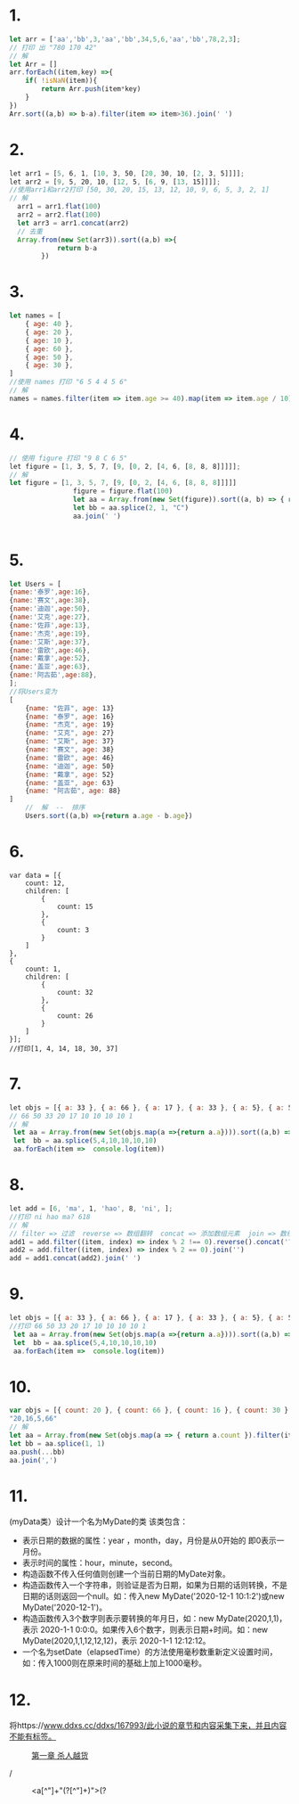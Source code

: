 # 1.

``` js
let arr = ['aa','bb',3,'aa','bb',34,5,6,'aa','bb',78,2,3];
// 打印 出 "780 170 42"
// 解
let Arr = []
arr.forEach((item,key) =>{
	if( !isNaN(item)){
        return Arr.push(item*key)
    }
}) 
Arr.sort((a,b) => b-a).filter(item => item>36).join(' ')
```

# 2.

``` js
let arr1 = [5, 6, 1, [10, 3, 50, [20, 30, 10, [2, 3, 5]]]];
let arr2 = [9, 5, 20, 10, [12, 5, [6, 9, [13, 15]]]];
//使用arr1和arr2打印 [50, 30, 20, 15, 13, 12, 10, 9, 6, 5, 3, 2, 1]
// 解
  arr1 = arr1.flat(100)
  arr2 = arr2.flat(100)
  let arr3 = arr1.concat(arr2)
  // 去重
  Array.from(new Set(arr3)).sort((a,b) =>{
            return b-a
        })
```

# 3.

``` js
let names = [
    { age: 40 },
    { age: 20 },
    { age: 10 },
    { age: 60 },
    { age: 50 },
    { age: 30 },
]
//使用 names 打印 "6 5 4 4 5 6"
// 解
names = names.filter(item => item.age >= 40).map(item => item.age / 10).sort((a, b) => b - a).concat(names.filter(item => item.age >= 40).map(item => item.age / 10).sort((a, b) => a - b)).join(' ')
```

# 4.

``` js
// 使用 figure 打印 "9 8 C 6 5"
let figure = [1, 3, 5, 7, [9, [0, 2, [4, 6, [8, 8, 8]]]]];
// 解
let figure = [1, 3, 5, 7, [9, [0, 2, [4, 6, [8, 8, 8]]]]]
                figure = figure.flat(100)
                let aa = Array.from(new Set(figure)).sort((a, b) => { return b - a }).filter(item => item > 4)
                let bb = aa.splice(2, 1, "C")
                aa.join(' ')
            
```

# 5.

``` js
let Users = [
{name:'泰罗',age:16},
{name:'赛文',age:38},
{name:'迪迦',age:50},
{name:'艾克',age:27},
{name:'佐菲',age:13},
{name:'杰克',age:19},
{name:'艾斯',age:37},
{name:'雷欧',age:46},
{name:'戴拿',age:52},
{name:'盖亚',age:63},
{name:'阿古茹',age:88},
];
//将Users变为
[
    {name: "佐菲", age: 13}
    {name: "泰罗", age: 16}
    {name: "杰克", age: 19}
    {name: "艾克", age: 27}
    {name: "艾斯", age: 37}
    {name: "赛文", age: 38}
    {name: "雷欧", age: 46}
    {name: "迪迦", age: 50}
    {name: "戴拿", age: 52}
    {name: "盖亚", age: 63}
    {name: "阿古茹", age: 88}
]
    //  解  --  排序
    Users.sort((a,b) =>{return a.age - b.age})
```

# 6.

``` JS
var data = [{
    count: 12,
    children: [
        {
            count: 15
        },
        {
            count: 3
        }
    ]
},
{
    count: 1,
    children: [
        {
            count: 32
        },
        {
            count: 26
        }
    ]
}];
//打印[1, 4, 14, 18, 30, 37]
```

# 7.

``` js
let objs = [{ a: 33 }, { a: 66 }, { a: 17 }, { a: 33 }, { a: 5}, { a: 50 }, { a: 66 }, { a: 20 },{a:4},{a:3},{a:2},{a:1}]
// 66 50 33 20 17 10 10 10 10 1
// 解
 let aa = Array.from(new Set(objs.map(a =>{return a.a}))).sort((a,b) =>{return b-a})       
 let  bb = aa.splice(5,4,10,10,10,10)
 aa.forEach(item =>  console.log(item))
```

# 8.

``` js
let add = [6, 'ma', 1, 'hao', 8, 'ni', ];
//打印 ni hao ma? 618
// 解
// filter => 过滤  reverse => 数组翻转  concat => 添加数组元素  join => 数组转字符串
add1 = add.filter((item, index) => index % 2 !== 0).reverse().concat('?')    
add2 = add.filter((item, index) => index % 2 == 0).join('')
add = add1.concat(add2).join(' ')
```

# 9.

``` js
let objs = [{ a: 33 }, { a: 66 }, { a: 17 }, { a: 33 }, { a: 5}, { a: 50 }, { a: 66 }, { a: 20 },{a:4},{a:3},{a:2},{a:1}] 
//打印 66 50 33 20 17 10 10 10 10 1
 let aa = Array.from(new Set(objs.map(a =>{return a.a}))).sort((a,b) =>{return a-b})       
 let  bb = aa.splice(5,4,10,10,10,10)
 aa.forEach(item =>  console.log(item))
```

# 10.

``` js
var objs = [{ count: 20 }, { count: 66 }, { count: 16 }, { count: 30 }, { count: 5 }, { count: 20 }, { count: 66 }];
"20,16,5,66"
// 解
let aa = Array.from(new Set(objs.map(a => { return a.count }).filter(item => item != 30)))
let bb = aa.splice(1, 1)
aa.push(...bb)
aa.join(',')
```

# 11.

(myData类）设计一个名为MyDate的类 该类包含：

+ 表示日期的数据的属性：year ，month，day，月份是从0开始的 即0表示一月份。
+ 表示时间的属性：hour，minute，second。
+ 构造函数不传入任何值则创建一个当前日期的MyDate对象。
+ 构造函数传入一个字符串，则验证是否为日期，如果为日期的话则转换，不是日期的话则返回一个null。如：传入new MyDate('2020-12-1 10:1:2')或new MyDate('2020-12-1')。
+ 构造函数传入3个数字则表示要转换的年月日，如：new MyDate(2020,1,1)，表示 2020-1-1 0:0:0。如果传入6个数字，则表示日期+时间。如：new MyDate(2020,1,1,12,12,12)，表示 2020-1-1 12:12:12。
+ 一个名为setDate（elapsedTime）的方法使用毫秒数重新定义设置时间，如：传入1000则在原来时间的基础上加上1000毫秒。

# 12.

将https://www.ddxs.cc/ddxs/167993/此小说的章节和内容采集下来，并且内容不能有标签。 

<dd><a href="/ddxs/167993/14085969.html">第一章 杀人越货</a></dd>

/<dd><a[^"]+"(?<url>[^"]+)">(?<title>[^<]+)<\/a><\/dd>/g
// 单章节
/<\/?[^>]+>/g
/<\/?p>/g,'\n'
$('#content').html().replace(/<\/?p>/g,'\n').replace(/<\/?[^>]+>/g,'')

# 5.5 作业 

 

```
alert(a);	// ?  function a() { alert(10); } 
a();
var a = 3;
function a() {
    alert(10);
}
alert(a);	// ?  3
a = 6;
a();	// ?  报错 a is not a function
```

```
var x = 1, y = 0, z = 0;

function add(x) {
    return (x = x + 1);
}
y = add(x);
console.log(y);	// ?  4
function add(x) {
    return (x = x + 3);
}
z = add(x);
console.log(z);	// ?  4
```

```
function foo() {
    console.log(this.a);
}
function doFoo(fn) {
    fn();   //调用位置
}
var obj = {
    a: 2,
    foo: foo
}
var a = 'this is global';
obj.foo();	//? 2
doFoo(obj.foo); //? 'this is global'
```

```
function foo() {
    console.log(this.a);
}
function doFoo(fn) {
    fn();   //调用位置
}
var obj = {
    a: 2,
    foo: foo
}
var obj1 = {
    a: 3,
    obj: obj
}
var a = 'this is global';
obj1.obj.foo();	//?  2
doFoo(obj1.obj.foo); //?  'this is global'
```

```
function foo() {
    console.log(this.a);
}
function doFoo(fn) {
    fn();   //调用位置
}
var obj = {
    a: 2,
    foo: foo
}
var a = 'this is global';
setTimeout(obj.foo, 100);	//? 'this is global'
```

```
function foo() {
    console.log(this.a);
}
var obj = {
    a: 2
}
var bar = function () {
    foo.call(obj);
}
var a = 20;
bar();  //? 2
setTimeout(bar, 100);
bar.call(window);   //? 2
```

```
function foo() {
    console.log(this.a);
}
var obj1 = {
    a: 2,
    foo: foo
}
var obj2 = {
    a: 3
}
obj1.foo();     //?  2
obj1.foo.call(obj2);    //? 3
```

```
function foo(a) {
    this.a = a;
}
var obj1 = {
    foo: foo
}
var obj2 = {}
obj1.foo(2);
console.log(obj1.a);    //? 2
obj1.foo.call(obj2, 3);
console.log(obj2.a);    //? 3
var bar = new obj1.foo(4);
console.log(obj1.a);    //? 2
console.log(bar.a); //?  4
```

```
function foo(a) {
    this.a = a;
}
var obj1 = {};
var bar = foo.bind(obj1);
bar(2);
console.log(obj1.a);    //? 2
var baz = new bar(3);
console.log(obj1.a);    //? 2
console.log(baz.a); //?   3
```

```
var age = 12;
function a() {
    var age = 13;
    function b() {
        console.log(this.age);  //?  12
        console.log(age);   //?  undefined
        var age = 15;
        function c() {
            var age = 16
            console.log(this.age);  //? 12
            console.log(age);   //? 16
        }
        c();
    }
    b();
    console.log(age);   //? 13
    console.log(this.age);  //? 12
}
a();
```

```
var age = 12;
function a() {
    var age = 13;
    function b() {
        console.log(age);
        var age = 15;
        function c() {
            var age = 16
            console.log(age);
        }
        c();
    }
    b();
    console.log(age);
}
a();
//请写出以上代码创建执行上下文创建过程
```

